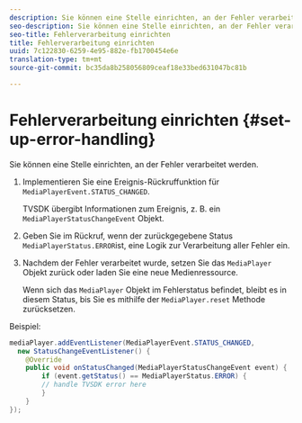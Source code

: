 ```yaml
---
description: Sie können eine Stelle einrichten, an der Fehler verarbeitet werden.
seo-description: Sie können eine Stelle einrichten, an der Fehler verarbeitet werden.
seo-title: Fehlerverarbeitung einrichten
title: Fehlerverarbeitung einrichten
uuid: 7c122830-6259-4e95-882e-fb1700454e6e
translation-type: tm+mt
source-git-commit: bc35da8b258056809ceaf18e33bed631047bc81b

---
```



# Fehlerverarbeitung einrichten {#set-up-error-handling}

Sie können eine Stelle einrichten, an der Fehler verarbeitet werden.

1. Implementieren Sie eine Ereignis-Rückruffunktion für `MediaPlayerEvent.STATUS_CHANGED`.

   TVSDK übergibt Informationen zum Ereignis, z. B. ein `MediaPlayerStatusChangeEvent` Objekt.
1. Geben Sie im Rückruf, wenn der zurückgegebene Status `MediaPlayerStatus.ERROR`ist, eine Logik zur Verarbeitung aller Fehler ein.
1. Nachdem der Fehler verarbeitet wurde, setzen Sie das `MediaPlayer` Objekt zurück oder laden Sie eine neue Medienressource.

   Wenn sich das `MediaPlayer` Objekt im Fehlerstatus befindet, bleibt es in diesem Status, bis Sie es mithilfe der `MediaPlayer.reset` Methode zurücksetzen.

<!--<a id="example_E74BB605ED08450295B8902F1E4BB8F5"></a>-->

Beispiel:

```java
mediaPlayer.addEventListener(MediaPlayerEvent.STATUS_CHANGED,  
  new StatusChangeEventListener() { 
    @Override 
    public void onStatusChanged(MediaPlayerStatusChangeEvent event) { 
        if (event.getStatus() == MediaPlayerStatus.ERROR) { 
        // handle TVSDK error here 
        } 
    } 
});
```
